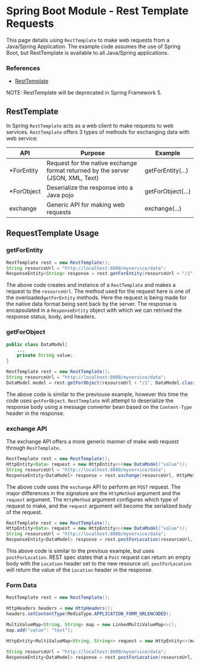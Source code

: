 # Spring Boot Module - Rest Template Requests

This page details using `RestTemplate` to make web requests from a Java/Spring Application. The example code assumes the use of Spring Boot, but RestTemplate is available to all Java/Spring applications.

### References

- [RestTemplate](https://docs.spring.io/spring-framework/docs/current/javadoc-api/org/springframework/web/client/RestTemplate.html)

NOTE: RestTemplate will be deprecated in Spring Framework 5.

## RestTemplate

In Spring `RestTemplate` acts as a web client to make requests to web services. `RestTemplate` offers 3 types of methods for exchanging data with web service:

| API  | Purpose  | Example |
|---|---|---|
| *ForEntity  | Request for the native exchange format returned by the server (JSON, XML, Text) | getForEntity(...)   |
| *ForObject  | Deserialize the response into a Java pojo   | getForObject(...) |
| exchange  | Generic API for making web requests  | exchange(...)  |


## RequestTemplate Usage

### getForEntity
```java
RestTemplate rest = new RestTemplate();
String resourceUrl = "http://localhost:8080/myservice/data";
ResponseEntity<String> response = rest.getForEntity(resourceUrl + "/1", String.class);
```
The above code creates and instance of a `RestTemplate` and makes a request to the `resourceUrl`. The method used for the request here is one of the overloaded`getForEntity` methods. Here the request is being made for the native data format being sent back by the server. The response is encapsulated in a `ResponseEntity` object with which we can retrived the response status, body, and headers.

### getForObject
```java
public class DataModel{
    ...
    private String value;
}
```
```java
RestTemplate rest = new RestTemplate();
String resourceUrl = "http://localhost:8080/myservice/data";
DataModel model = rest.getForObject(resourceUrl + "/1", DataModel.class);
```
The above code is similar to the previouse example, however this time the code uses `getForObject`. `RestTemplate` will attempt to deserialize the response body using a message converter bean based on the `Content-Type` header in the response.

### exchange API
The exchange API offers a more generic manner of make web request through `RestTemplate`.

```java
RestTemplate rest = new RestTemplate();
HttpEntity<Data> request = new HttpEntity<>(new DataModel("value"));
String resourceUrl = "http://localhost:8080/myservice/data";
ResponseEntity<DataModel> response = rest.exchange(resourceUrl, HttpMethod.POST, request, DataModel.class);
```
The above code uses the `exchange` API to perform an `POST` request. The major differences in the signature are the `HttpMethod` argument and the `request` argument. The `HttpMethod` argument configures which type of request to make, and the `request` argument will become the serialized body of the request.

```java
RestTemplate rest = new RestTemplate();
HttpEntity<Data> request = new HttpEntity<>(new DataModel("value"));
String resourceUrl = "http://localhost:8080/myservice/data";
ResponseEntity<DataModel> response = rest.postForLocation(resourceUrl, request);
```
This above code is similar to the previous example, but uses `postForLocation`. REST spec states that a `Post` request can return an empty body with the `Location` header set to the new resource url. `postForLocation` will return the value of the `Location` header in the response.


### Form Data
```java
RestTemplate rest = new RestTemplate();

HttpHeaders headers = new HttpHeaders();
headers.setContentType(MediaType.APPLICATION_FORM_URLENCODED);

MultiValueMap<String, String> map = new LinkedMultiValueMap<>();
map.add("value": "test");

HttpEntity<MultiValueMap<String, String>> request = new HttpEntity<>(map, headers);

String resourceUrl = "http://localhost:8080/myservice/data";
ResponseEntity<DataModel> response = rest.postForLocation(resourceUrl, request);
```